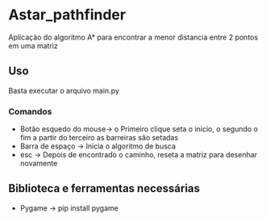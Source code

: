 # Astar_pathfinder
Aplicação do algoritmo A* para encontrar a menor distancia entre 2 pontos em uma matriz

## Uso
Basta executar o arquivo main.py
### Comandos
<ul>
  <li>Botão esquedo do mouse-> o Primeiro clique seta o inicio, o segundo o fim a partir do terceiro as barreiras são setadas</li>
  <li>Barra de espaço -> Inicia o algoritmo de busca</li>
  <li>esc -> Depois de encontrado o caminho, reseta a matriz para desenhar novamente</li>
</ul>

## Biblioteca e ferramentas necessárias
<ul>
<li>Pygame -> pip install pygame</li>
</ul>
